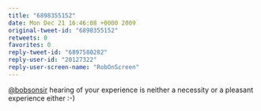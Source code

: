 ```yaml
---
title: "6898355152"
date: Mon Dec 21 16:46:08 +0000 2009
original-tweet-id: "6898355152"
retweets: 0
favorites: 0
reply-tweet-id: "6897580282"
reply-user-id: "20127322"
reply-user-screen-name: "RobOnScreen"
---
```

<a href="https://twitter.com/bobsonsir">@bobsonsir</a> hearing of your experience is neither a necessity or a pleasant experience either :-)
